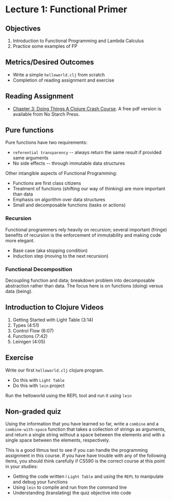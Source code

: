 # Lecture 1: Functional Primer

## Objectives
1. Introduction to Functional Programming and Lambda Calculus
2. Practice some examples of FP

## Metrics/Desired Outcomes
* Write a simple `helloworld.clj` from scratch
* Completion of reading assignment and exercise

## Reading Assignment
* [Chapter 3: Doing Things A Clojure Crash Course](https://www.nostarch.com/download/Clojure%20for%20the%20Brave%20and%20True_sample_ch3.pdf). A free pdf version is available from No Starch Press.

## Pure functions
Pure functions have two requirements:
* `referential transparency` -- always return the same result if provided same arguments
* No side effects -- through immutable data structures

Other intangible aspects of Functional Programming:
* Functions are first class citizens
* Treatment of functions (shifting our way of thinking) are more important than data
* Emphasis on algorithm over data structures
* Small and decomposable functions (tasks or actions)

### Recursion
Functional programmers rely heavily on recursion; several important (fringe) benefits of recursion is the enforcement of immutability and making code more elegant.

* Base case (aka stopping condition)
* Induction step (moving to the next recursion)

### Functional Decomposition
Decoupling function and data; breakdown problem into decomposable abstraction rather than data.  The focus here is on functions (doing) versus data (being).

## Introduction to Clojure Videos
1. Getting Started with Light Table (3:14)
2. Types (4:51)
3. Control Flow (6:07)
4. Functions (7:42)
5. Leinigen (4:05)

## Exercise
Write our first `helloworld.clj` clojure program.
* Do this with `Light Table`
* Do this with `lein` project

Run the helloworld using the REPL tool and run it using `lein`

## Non-graded quiz
Using the information that you have learned so far, write a `combine` and a `combine-with-space` function that takes a collection of strings as arguments, and return a single string without a space between the elements and with a single space between the elements, respectively.

This is a good litmus test to see if you can handle the programming assignment in this course.  If you have have trouble with any of the following items, you should think carefully if CS590 is the correct course at this point in your studies:

* Getting the code written i `Light Table` and using the `REPL` to manipulate and debug your functions
* Using `lein` to compile and run from the command line
* Understanding (translating) the quiz objective into code


